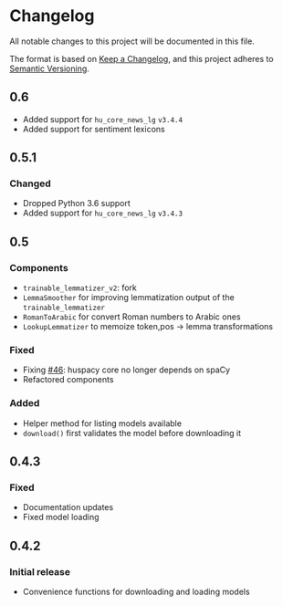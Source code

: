 # Changelog

All notable changes to this project will be documented in this file.

The format is based on [Keep a Changelog](https://keepachangelog.com/en/1.0.0/),
and this project adheres to [Semantic Versioning](https://semver.org/spec/v2.0.0.html).

## 0.6
- Added support for `hu_core_news_lg` `v3.4.4`
- Added support for sentiment lexicons

## 0.5.1
### Changed
- Dropped Python 3.6 support
- Added support for `hu_core_news_lg` `v3.4.3`

## 0.5
### Components
- `trainable_lemmatizer_v2`: fork
- `LemmaSmoother` for improving lemmatization output of the `trainable_lemmatizer`
- `RomanToArabic` for convert Roman numbers to Arabic ones
- `LookupLemmatizer` to memoize token,pos -> lemma transformations

### Fixed
- Fixing [#46](https://github.com/huspacy/huspacy/issues/46): huspacy core no longer depends on spaCy
- Refactored components

### Added
- Helper method for listing models available
- `download()` first validates the model before downloading it

## 0.4.3
### Fixed
- Documentation updates
- Fixed model loading

## 0.4.2
### Initial release
- Convenience functions for downloading and loading models


